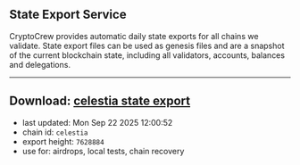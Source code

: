 ## State Export Service
CryptoCrew provides automatic daily state exports for all chains we validate. State export files can be used as genesis files and are a snapshot of the current blockchain state, including all validators, accounts, balances and delegations.

---
**Download: [celestia state export](https://dl-eu2.ccvalidators.com/SERVICE/celestia/celestia_export_7628884.json)**
---

- last updated: Mon Sep 22 2025 12:00:52
- chain id: `celestia`
- export height: `7628884`
- use for: airdrops, local tests, chain recovery
